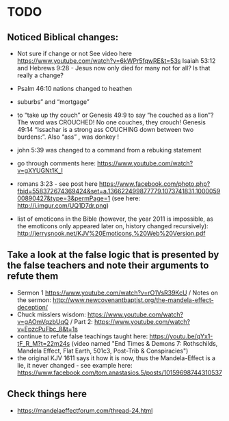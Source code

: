 # TODO
## Noticed Biblical changes:

* Not sure if change or not
See video here https://www.youtube.com/watch?v=6kWPr5fqwRE&t=53s
Isaiah 53:12 and Hebrews 9:28 - Jesus now only died for many not for all? Is that really a change?

* Psalm 46:10 nations changed to heathen

* suburbs” and “mortgage”
* to “take up thy couch” or Genesis 49:9 to say “he couched as a lion”? The word was CROUCHED! No one couches, they crouch!
Genesis 49:14 “Issachar is a strong ass COUCHING down between two burdens:”. Also “ass” , was donkey !
* john 5:39 was changed to a command from a rebuking statement

* go through comments here: https://www.youtube.com/watch?v=gXYUGNt1K_I
* romans 3:23 - see post here https://www.facebook.com/photo.php?fbid=558372674369424&set=a.136622499877779.1073741831.100005900890427&type=3&permPage=1 (see here: http://i.imgur.com/UQ1D7dr.png)

* list of emoticons in the Bible (however, the year 2011 is impossible, as the emoticons only appeared later on, history changed recursively): http://jerrysnook.net/KJV%20Emoticons,%20Web%20Version.pdf

## Take a look at the false logic that is presented by the false teachers and note their arguments to refute them
* Sermon 1 https://www.youtube.com/watch?v=rO1VsR39KcU / Notes on the sermon: http://www.newcovenantbaptist.org/the-mandela-effect-deception/
* Chuck misslers wisdom: https://www.youtube.com/watch?v=gAOmVqzbUqQ / Part 2: https://www.youtube.com/watch?v=EpzcPuFbc_8&t=1s
* continue to refute false teachings taught here: https://youtu.be/qYx1-tF_R_M?t=22m24s (video named "End Times & Demons 7: Rothschilds, Mandela Effect, Flat Earth, 501c3, Post-Trib & Conspiracies")
* the original KJV 1611 says it how it is now, thus the Mandela-Effect is a lie, it never changed - see example here: https://www.facebook.com/tom.anastasios.5/posts/10159698744310537


## Check things here
* https://mandelaeffectforum.com/thread-24.html



